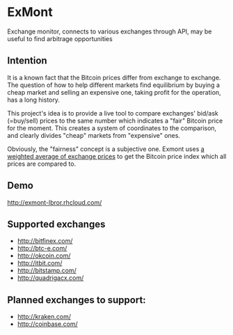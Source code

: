 # ExMont
Exchange monitor, connects to various exchanges through API, may be useful to find arbitrage opportunities

## Intention
It is a known fact that the Bitcoin prices differ from exchange to exchange. The question of how to help different markets find equilibrium by buying a cheap market and selling an expensive one, taking profit for the operation, has a long history.

This project's idea is to provide a live tool to compare exchanges' bid/ask (=buy/sell) prices to the same number which indicates a "fair" Bitcoin price for the moment. This creates a system of coordinates to the comparison, and clearly divides "cheap" markets from "expensive" ones.

Obviously, the "fairness" concept is a subjective one. Exmont uses [a weighted average of exchange prices](https://kaiko.com/) to get the Bitcoin price index which all prices are compared to.

## Demo
http://exmont-lbror.rhcloud.com/

## Supported exchanges
* http://bitfinex.com/
* http://btc-e.com/
* http://okcoin.com/
* http://itbit.com/
* http://bitstamp.com/
* http://quadrigacx.com/

## Planned exchanges to support:
* http://kraken.com/
* http://coinbase.com/


